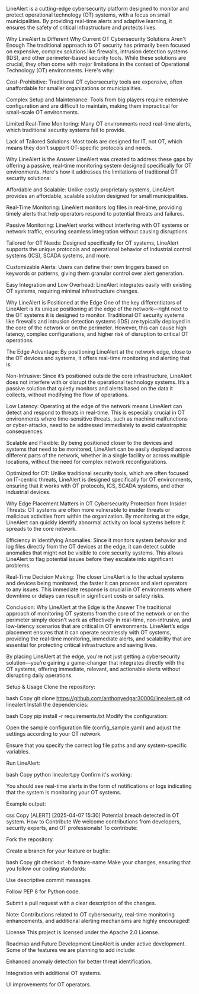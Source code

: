 LineAlert is a cutting-edge cybersecurity platform designed to monitor and protect operational technology (OT) systems, with a focus on small municipalities. By providing real-time alerts and adaptive learning, it ensures the safety of critical infrastructure and protects lives.

Why LineAlert is Different
Why Current OT Cybersecurity Solutions Aren't Enough
The traditional approach to OT security has primarily been focused on expensive, complex solutions like firewalls, intrusion detection systems (IDS), and other perimeter-based security tools. While these solutions are crucial, they often come with major limitations in the context of Operational Technology (OT) environments. Here's why:

Cost-Prohibitive: Traditional OT cybersecurity tools are expensive, often unaffordable for smaller organizations or municipalities.

Complex Setup and Maintenance: Tools from big players require extensive configuration and are difficult to maintain, making them impractical for small-scale OT environments.

Limited Real-Time Monitoring: Many OT environments need real-time alerts, which traditional security systems fail to provide.

Lack of Tailored Solutions: Most tools are designed for IT, not OT, which means they don't support OT-specific protocols and needs.

Why LineAlert is the Answer
LineAlert was created to address these gaps by offering a passive, real-time monitoring system designed specifically for OT environments. Here's how it addresses the limitations of traditional OT security solutions:

Affordable and Scalable: Unlike costly proprietary systems, LineAlert provides an affordable, scalable solution designed for small municipalities.

Real-Time Monitoring: LineAlert monitors log files in real-time, providing timely alerts that help operators respond to potential threats and failures.

Passive Monitoring: LineAlert works without interfering with OT systems or network traffic, ensuring seamless integration without causing disruptions.

Tailored for OT Needs: Designed specifically for OT systems, LineAlert supports the unique protocols and operational behavior of industrial control systems (ICS), SCADA systems, and more.

Customizable Alerts: Users can define their own triggers based on keywords or patterns, giving them granular control over alert generation.

Easy Integration and Low Overhead: LineAlert integrates easily with existing OT systems, requiring minimal infrastructure changes.

Why LineAlert is Positioned at the Edge
One of the key differentiators of LineAlert is its unique positioning at the edge of the network—right next to the OT systems it is designed to monitor. Traditional OT security systems like firewalls and intrusion detection systems (IDS) are typically deployed in the core of the network or on the perimeter. However, this can cause high latency, complex configurations, and higher risk of disruption to critical OT operations.

The Edge Advantage:
By positioning LineAlert at the network edge, close to the OT devices and systems, it offers real-time monitoring and alerting that is:

Non-Intrusive: Since it’s positioned outside the core infrastructure, LineAlert does not interfere with or disrupt the operational technology systems. It’s a passive solution that quietly monitors and alerts based on the data it collects, without modifying the flow of operations.

Low Latency: Operating at the edge of the network means LineAlert can detect and respond to threats in real-time. This is especially crucial in OT environments where time-sensitive threats, such as machine malfunctions or cyber-attacks, need to be addressed immediately to avoid catastrophic consequences.

Scalable and Flexible: By being positioned closer to the devices and systems that need to be monitored, LineAlert can be easily deployed across different parts of the network, whether in a single facility or across multiple locations, without the need for complex network reconfigurations.

Optimized for OT: Unlike traditional security tools, which are often focused on IT-centric threats, LineAlert is designed specifically for OT environments, ensuring that it works with OT protocols, ICS, SCADA systems, and other industrial devices.

Why Edge Placement Matters in OT Cybersecurity
Protection from Insider Threats: OT systems are often more vulnerable to insider threats or malicious activities from within the organization. By monitoring at the edge, LineAlert can quickly identify abnormal activity on local systems before it spreads to the core network.

Efficiency in Identifying Anomalies: Since it monitors system behavior and log files directly from the OT devices at the edge, it can detect subtle anomalies that might not be visible to core security systems. This allows LineAlert to flag potential issues before they escalate into significant problems.

Real-Time Decision Making: The closer LineAlert is to the actual systems and devices being monitored, the faster it can process and alert operators to any issues. This immediate response is crucial in OT environments where downtime or delays can result in significant costs or safety risks.

Conclusion: Why LineAlert at the Edge is the Answer
The traditional approach of monitoring OT systems from the core of the network or on the perimeter simply doesn’t work as effectively in real-time, non-intrusive, and low-latency scenarios that are critical in OT environments. LineAlert’s edge placement ensures that it can operate seamlessly with OT systems, providing the real-time monitoring, immediate alerts, and scalability that are essential for protecting critical infrastructure and saving lives.

By placing LineAlert at the edge, you're not just getting a cybersecurity solution—you’re gaining a game-changer that integrates directly with the OT systems, offering immediate, relevant, and actionable alerts without disrupting daily operations.

Setup & Usage
Clone the repository:

bash
Copy
git clone https://github.com/anthonyedgar30000/linealert.git
cd linealert
Install the dependencies:

bash
Copy
pip install -r requirements.txt
Modify the configuration:

Open the sample configuration file (config_sample.yaml) and adjust the settings according to your OT network.

Ensure that you specify the correct log file paths and any system-specific variables.

Run LineAlert:

bash
Copy
python linealert.py
Confirm it's working:

You should see real-time alerts in the form of notifications or logs indicating that the system is monitoring your OT systems.

Example output:

css
Copy
[ALERT] [2025-04-07 15:30] Potential breach detected in OT system.
How to Contribute
We welcome contributions from developers, security experts, and OT professionals! To contribute:

Fork the repository.

Create a branch for your feature or bugfix:

bash
Copy
git checkout -b feature-name
Make your changes, ensuring that you follow our coding standards:

Use descriptive commit messages.

Follow PEP 8 for Python code.

Submit a pull request with a clear description of the changes.

Note: Contributions related to OT cybersecurity, real-time monitoring enhancements, and additional alerting mechanisms are highly encouraged!

License
This project is licensed under the Apache 2.0 License.

Roadmap and Future Development
LineAlert is under active development. Some of the features we are planning to add include:

Enhanced anomaly detection for better threat identification.

Integration with additional OT systems.

UI improvements for OT operators.

